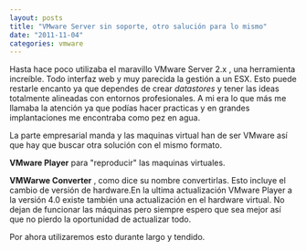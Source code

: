```yaml
---
layout: posts
title: "VMware Server sin soporte, otro salución para lo mismo"
date: "2011-11-04"
categories: vmware
---
```


Hasta hace poco utilizaba el maravillo VMware Server 2.x , una herramienta increíble. Todo interfaz web y muy parecida la gestión a un ESX. Esto puede restarle encanto ya que dependes de crear _datastores_ y tener las ideas totalmente alineadas con entornos profesionales. A mi era lo que más me llamaba la atención ya que podías hacer practicas y en grandes implantaciones me encontraba como pez en agua.

La parte empresarial manda y las maquinas virtual han de ser VMware así que hay que buscar otra solución con el mismo formato.

**VMware Player** para "reproducir" las maquinas virtuales.

**VMWarwe Converter** , como dice su nombre convertirlas. Esto incluye el cambio de versión de hardware.En la ultima actualización VMware Player a la versión 4.0 existe también una actualización en el hardware virtual. No dejan de funcionar las máquinas pero siempre espero que sea mejor así que no pierdo la oportunidad de actualizar todo.

Por ahora utilizaremos esto durante largo y tendido.
